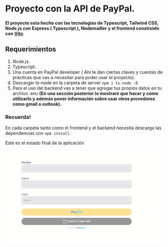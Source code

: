 # Proyecto con la API de PayPal.

#### El proyecto esta hecho con las tecnologías de Typescript, Tailwind CSS, Node.js con Express ( Typescript ), Nodemailler y el frontend construido con [Vite](https://vitejs.dev/).


## Requerimientos
1. Node.js.
2. Typescript.
3. Una cuenta en PayPal developer ( Ahí te dan ciertas claves y cuentas de prácticas que vas a necesitar para poder usar el proyecto). 
4. Descargar ts-node en la carpeta de server  `npm i ts-node -D`
5. Para el uso del backend vas a tener que agregar tus propios datos en tu archivo .env **(En una sección posterior lo mostraré que hacer y como utilizarlo y además poner información sobre usar otros provedores como gmail o outlook).**


### Recuerda!
En cada carpeta tanto como el frontend y el backend necesita descarga las dependencias con `npm install`.


Este es el estado final de la aplicación 

![Initial](https://github.com/cristianVega615/sdk-paypal/blob/main/screen/initial.png?raw=true)






